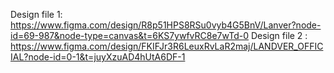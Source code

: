 Design file 1: https://www.figma.com/design/R8p51HPS8RSu0vyb4G5BnV/Lanver?node-id=69-987&node-type=canvas&t=6KS7ywfvRC8e7wTd-0
Design file 2 : https://www.figma.com/design/FKIFJr3R6LeuxRvLaR2maj/LANDVER_OFFICIAL?node-id=0-1&t=juyXzuAD4hUtA6DF-1

